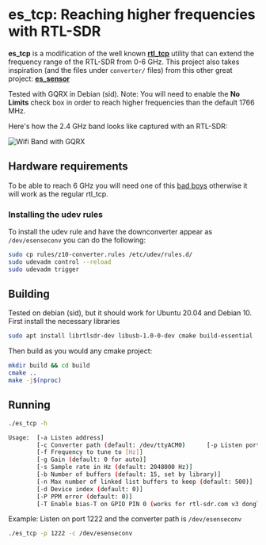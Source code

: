 # es_tcp: Reaching higher frequencies with RTL-SDR

**es\_tcp** is a modification of the well known [**rtl_tcp**](https://github.com/pinkavaj/rtl-sdr/blob/master/src/rtl_tcp.c) utility that can extend the frequency range of the RTL-SDR from 0-6 GHz. This project also takes inspiration (and the files under ```converter/``` files) from this other great project: [**es_sensor**](https://github.com/electrosense/es-sensor)

Tested with GQRX in Debian (sid). Note: You will need to enable the **No Limits** check box in order to reach higher frequencies than the default 1766 MHz.

Here's how the 2.4 GHz band looks like captured with an RTL-SDR:

![Wifi Band with GQRX](./img/gqrx.gif)

## Hardware requirements

To be able to reach 6 GHz you will need one of this [bad boys](https://github.com/electrosense/hardware) otherwise it will work as the regular rtl_tcp.

### Installing the udev rules
To install the udev rule and have the downconverter appear as ```/dev/esenseconv``` you can do the following:
```bash
sudo cp rules/z10-converter.rules /etc/udev/rules.d/
sudo udevadm control --reload
sudo udevadm trigger
```

## Building

Tested on debian (sid), but it should work for Ubuntu 20.04 and Debian 10. First install the necessary libraries

```bash
sudo apt install librtlsdr-dev libusb-1.0-0-dev cmake build-essential
```

Then build as you would any cmake project:
```bash
mkdir build && cd build
cmake ..
make -j$(nproc)
```

## Running

```bash
./es_tcp -h
```

```bash
Usage:  [-a Listen address]
        [-c Converter path (default: /dev/ttyACM0)      [-p Listen port (default: 1234)]
        [-f Frequency to tune to [Hz]]
        [-g Gain (default: 0 for auto)]
        [-s Sample rate in Hz (default: 2048000 Hz)]
        [-b Number of buffers (default: 15, set by library)]
        [-n Max number of linked list buffers to keep (default: 500)]
        [-d Device index (default: 0)]
        [-P PPM error (default: 0)]
        [-T Enable bias-T on GPIO PIN 0 (works for rtl-sdr.com v3 dongles)]
```

Example: Listen on port 1222 and the converter path is ```/dev/esenseconv```
```bash
./es_tcp -p 1222 -c /dev/esenseconv
```



